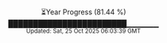 <p align="center">
⏳Year Progress (81.44 %)<br>
████████████████████████▁▁▁▁▁▁ <br>
<sub>Updated: Sat, 25 Oct 2025 06:03:39 GMT</sub>
</p>

